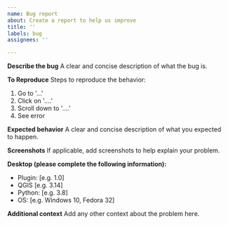 ```yaml
---
name: Bug report
about: Create a report to help us improve
title: ''
labels: bug
assignees: ''

---
```


**Describe the bug**
A clear and concise description of what the bug is.

**To Reproduce**
Steps to reproduce the behavior:

1. Go to '...'
2. Click on '....'
3. Scroll down to '....'
4. See error

**Expected behavior**
A clear and concise description of what you expected to happen.

**Screenshots**
If applicable, add screenshots to help explain your problem.

**Desktop (please complete the following information):**

- Plugin: [e.g. 1.0]
- QGIS [e.g. 3.14]
- Python: [e.g. 3.8]
- OS: [e.g. Windows 10, Fedora 32]

**Additional context**
Add any other context about the problem here.

